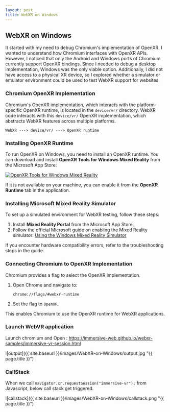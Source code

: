```yaml
---
layout: post
title: WebXR on Windows
---
```

## WebXR on Windows

It started with my need to debug Chromium's implementation of OpenXR. I wanted to understand how Chromium interfaces with OpenXR APIs. However, I noticed that only the Android and Windows ports of Chromium currently support OpenXR bindings. Since I needed to debug a desktop implementation, Windows was the only viable option. Additionally, I did not have access to a physical XR device, so I explored whether a simulator or emulator environment could be used to test WebXR support for websites.

### Chromium OpenXR Implementation
Chromium's OpenXR implementation, which interacts with the platform-specific OpenXR runtime, is located in the `device/vr/` directory. WebXR code interacts with this `device/vr/` OpenXR implementation, which abstracts WebXR features across multiple platforms.

```
WebXR ---> device/vr/ ---> OpenXR runtime
```

### Installing OpenXR Runtime
To run OpenXR on Windows, you need to install an OpenXR runtime. You can download and install **OpenXR Tools for Windows Mixed Reality** from the Microsoft App Store:

[![OpenXR Tools for Windows Mixed Reality](https://store-images.s-microsoft.com/image/apps.49732.14036023774986754.8b104295-c4f4-48ad-b4c1-925b8e216e67.9002afb2-b23d-4d2f-b55f-7fe68687f8d5?h=720)](https://apps.microsoft.com/store/detail/openxr-tools-for-windows-mixed-reality/9N5CVVL23QBT)

If it is not available on your machine, you can enable it from the **OpenXR Runtime** tab in the application.

### Installing Microsoft Mixed Reality Simulator
To set up a simulated environment for WebXR testing, follow these steps:

1. Install **Mixed Reality Portal** from the Microsoft App Store.
2. Follow the official Microsoft guide on enabling the Mixed Reality simulator:
   [Using the Windows Mixed Reality Simulator](https://learn.microsoft.com/en-us/windows/mixed-reality/develop/advanced-concepts/using-the-windows-mixed-reality-simulator#enabling-the-windows-mixed-reality-simulator)

If you encounter hardware compatibility errors, refer to the troubleshooting steps in the guide.

### Connecting Chromium to OpenXR Implementation
Chromium provides a flag to select the OpenXR implementation.

1. Open Chrome and navigate to:
   ```
   chrome://flags/#webxr-runtime
   ```
2. Set the flag to `OpenXR`.

This enables Chromium to use the OpenXR runtime for WebXR applications.

### Launch WebVR application
Launch chromium and Open : https://immersive-web.github.io/webxr-samples/immersive-vr-session.html

![output]({{ site.baseurl }}/images/WebXR-on-Windows/output.jpg "{{ page.title }}")

### CallStack
When we call `navigator.xr.requestSession("immersive-vr");` from Javascript, below call stack get triggered.


![callstack]({{ site.baseurl }}/images/WebXR-on-Windows/callstack.png "{{ page.title }}")